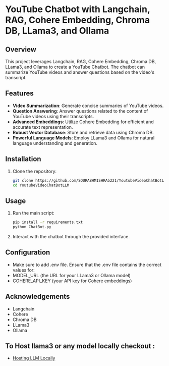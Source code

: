 # YouTube Chatbot with Langchain, RAG, Cohere Embedding, Chroma DB, LLama3, and Ollama

## Overview
This project leverages Langchain, RAG, Cohere Embedding, Chroma DB, LLama3, and Ollama to create a YouTube Chatbot. The chatbot can summarize YouTube videos and answer questions based on the video's transcript.

## Features
- **Video Summarization**: Generate concise summaries of YouTube videos.
- **Question Answering**: Answer questions related to the content of YouTube videos using their transcripts.
- **Advanced Embeddings**: Utilize Cohere Embedding for efficient and accurate text representation.
- **Robust Vector Database**: Store and retrieve data using Chroma DB.
- **Powerful Language Models**: Employ LLama3 and Ollama for natural language understanding and generation.

## Installation
1. Clone the repository:
    ```bash
    git clone https://github.com/SOURABHMISHRA5221/YoutubeVideoChatBotLLM.git
    cd YoutubeVideoChatBotLLM
    ```

## Usage
1. Run the main script:
    ```bash
    pip install -r requirements.txt
    python ChatBot.py
    ```
2. Interact with the chatbot through the provided interface.

## Configuration
- Make sure to add .env file. Ensure that the .env file contains the correct values for:
- MODEL_URL (the URL for your LLama3 or Ollama model)
- COHERE_API_KEY (your API key for Cohere embeddings)

## Acknowledgements
- Langchain
- Cohere
- Chroma DB
- LLama3
- Ollama

## To Host llama3 or any model locally checkout : 
- [Hosting LLM Locally](https://github.com/SOURABHMISHRA5221/LocalLLM)
